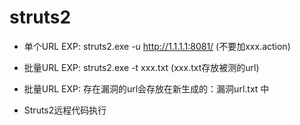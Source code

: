 # struts2


+ 单个URL EXP:   struts2.exe -u http://1.1.1.1:8081/  (不要加xxx.action)   
+ 批量URL EXP:   struts2.exe -t xxx.txt    (xxx.txt存放被测的url)          
+ 批量URL EXP:   存在漏洞的url会存放在新生成的：漏洞url.txt 中             

+ Struts2远程代码执行
